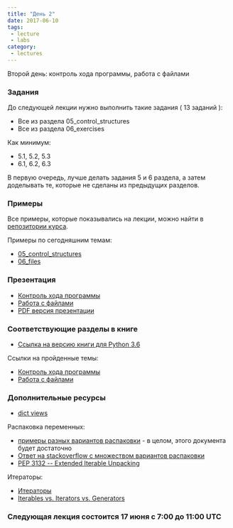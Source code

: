 ```yaml
---
title: "День 2"
date: 2017-06-10
tags:
 - lecture
 - labs
category:
 - lectures
---
```


Второй день: контроль хода программы, работа с файлами

### Задания

До следующей лекции нужно выполнить такие задания ( 13 заданий ):

* Все из раздела 05_control_structures
* Все из раздела 06_exercises

Как минимум:

* 5.1, 5.2, 5.3
* 6.1, 6.2, 6.3

В первую очередь, лучше делать задания 5 и 6 раздела, а затем доделывать те, которые не сделаны из предыдущих разделов.


### Примеры

Все примеры, которые показывались на лекции, можно найти в [репозитории курса](https://github.com/pyneng/pyneng-online-jun-jul-2017).

Примеры по сегодняшним темам:

* [05_control_structures](https://github.com/pyneng/pyneng-online-jun-jul-2017/tree/master/examples/05_control_structures)
* [06_files](https://github.com/pyneng/pyneng-online-jun-jul-2017/tree/master/examples/06_files)

### Презентация

* [Контроль хода программы](https://gitpitch.com/natenka/pyneng-slides/py3-control-structures)
* [Работа с файлами](https://gitpitch.com/natenka/pyneng-slides/py3-files)
* [PDF версия презентации](https://github.com/pyneng/pyneng-online-jun-jul-2017/blob/master/presentations/02_Day2_control_structures_files.pdf)


### Соответствующие разделы в книге

* [Ссылка на версию книги для Python 3.6](https://natenka.gitbooks.io/pyneng/content/v/python3.6/)

Ссылки на пройденные темы:

* [Контроль хода программы](https://natenka.gitbooks.io/pyneng/content/v/python3.6/book/05_control_structures/)
* [Работа с файлами](https://natenka.gitbooks.io/pyneng/content/v/python3.6/book/06_files/)


### Дополнительные ресурсы

* [dict views](https://docs.python.org/3/library/stdtypes.html#dict-views)

Распаковка переменных:

* [примеры разных вариантов распаковки](http://www.linuxnix.com/5-useful-value-unpacking-star-operator-idioms-python/) -  в целом, этого документа будет достаточно
* [Ответ на stackoverflow с множеством вариантов распаковки](https://stackoverflow.com/questions/6967632/unpacking-extended-unpacking-and-nested-extended-unpacking)
* [PEP 3132 -- Extended Iterable Unpacking](https://www.python.org/dev/peps/pep-3132/)

Итераторы:

* [Итераторы](https://docs.python.org/3/howto/functional.html#iterators)
* [Iterables vs. Iterators vs. Generators](http://nvie.com/posts/iterators-vs-generators/)

### Следующая лекция состоится 17 июня с 7:00 до 11:00 UTC


